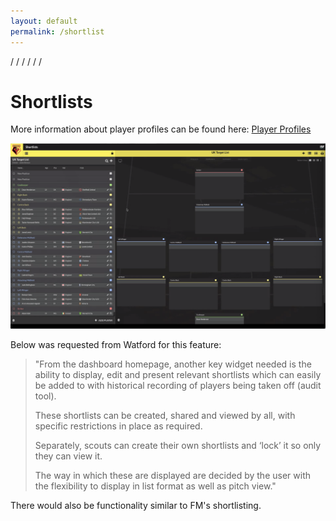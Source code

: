 ```yaml
---
layout: default
permalink: /shortlist
---
```


/
/
/
/
/
/

# Shortlists

More information about player profiles can be found here: [Player Profiles](/profile)

![](/img/scout7shortlist.png)


Below was requested from Watford for this feature:

> "From the dashboard homepage, another key widget needed is the ability to display, edit and present relevant shortlists which can easily be added to with historical recording of players being taken off (audit tool). 
>
> These shortlists can be created, shared and viewed by all, with specific restrictions in place as required. 
>
> Separately, scouts can create their own shortlists and ‘lock’ it so only they can view it.
>
> The way in which these are displayed are decided by the user with the flexibility to display in list format as well as pitch view."

There would also be functionality similar to FM's shortlisting. 